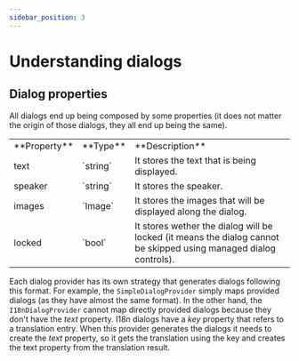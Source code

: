 ```yaml
---
sidebar_position: 3
---
```


# Understanding dialogs

## Dialog properties

All dialogs end up being composed by some properties (it does not matter the origin of those dialogs, they all end up being the same).

<table>
    <tbody>
        <tr>
            <td>**Property**</td>
            <td>**Type**</td>
            <td>**Description**</td>
        </tr>
        <tr>
            <td>text</td>
            <td>`string`</td>
            <td>It stores the text that is being displayed.</td>
        </tr>
        <tr>
            <td>speaker</td>
            <td>`string`</td>
            <td>It stores the speaker.</td>
        </tr>
        <tr>
            <td>images</td>
            <td>`Image`</td>
            <td>It stores the images that will be displayed along the dialog.</td>
        </tr>
        <tr>
            <td>locked</td>
            <td>`bool`</td>
            <td>It stores wether the dialog will be locked (it means the dialog cannot be skipped using managed dialog controls).</td>
        </tr>
    </tbody>
</table>

Each dialog provider has its own strategy that generates dialogs following this format. For example, the `SimpleDialogProvider` simply maps provided dialogs (as they have almost the same format). In the other hand, the `I18nDialogProvider` cannot map directly provided dialogs because they don't have the _text_ property. I18n dialogs have a _key_ property that refers to a translation entry. When this provider generates the dialogs it needs to create the _text_ property, so it gets the translation using the key and creates the text property from the translation result.
